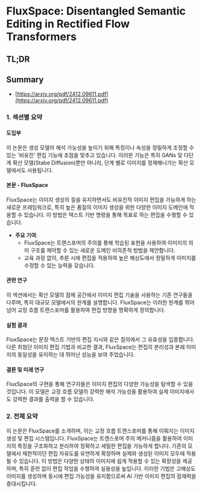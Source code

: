 # FluxSpace: Disentangled Semantic Editing in Rectified Flow Transformers
## TL;DR
## Summary
- [https://arxiv.org/pdf/2412.09611.pdf](https://arxiv.org/pdf/2412.09611.pdf)

### 1. 섹션별 요약

#### 도입부
이 논문은 생성 모델의 해석 가능성을 높이기 위해 특징이나 속성을 정밀하게 조정할 수 있는 '비유진' 편집 기능에 초점을 맞추고 있습니다. 이러한 기능은 특히 GANs 및 다단계 확산 모델(Stabe Diffusion)뿐만 아니라, 단계 별로 이미지를 정제해나가는 확산 모델에서도 사용됩니다.

#### 본문 - FluxSpace
FluxSpace는 이미지 생성의 질을 유지하면서도 비유진적 이미지 편집을 가능하게 하는 새로운 프레임워크로, 특히 높은 품질의 이미지 생성을 위한 다양한 이미지 도메인에 적용할 수 있습니다. 이 방법은 텍스트 기반 명령을 통해 목표로 하는 편집을 수행할 수 있습니다.

- **주요 기여**:
    - FluxSpace는 트랜스포머의 주의를 통해 학습된 표현을 사용하여 이미지의 의미 구조를 제어할 수 있는 새로운 도메인 비의존적 방법을 제안합니다.
    - 교육 과정 없이, 추론 시에 편집을 적용하여 높은 해상도에서 정밀하게 이미지를 수정할 수 있는 능력을 갖습니다.

#### 관련 연구
이 섹션에서는 확산 모델의 잠재 공간에서 이미지 편집 기술을 사용하는 기존 연구들을 다루며, 특히 대규모 모델에서의 한계를 설명합니다. FluxSpace는 이러한 한계를 뛰어넘어 교정 흐름 트랜스포머를 활용하여 편집 방향을 명확하게 정의합니다.

#### 실험 결과
FluxSpace는 문장 텍스트 기반의 편집 지시와 같은 질의에서 그 유효성을 입증합니다. 다른 최첨단 이미지 편집 기법과 비교한 결과, FluxSpace는 편집의 분리성과 본래 이미지의 동일성을 유지하는 데 뛰어난 성능을 보여 주었습니다.

#### 결론 및 미래 연구
FluxSpace의 구현을 통해 연구자들은 이미지 편집의 다양한 가능성을 탐색할 수 있을 것입니다. 이 모델은 교정 흐름 모델의 강력한 해석 가능성을 활용하여 실제 이미지에서도 강력한 결과를 출력을 할 수 있습니다.

### 2. 전체 요약

이 논문은 FluxSpace를 소개하며, 이는 교정 흐름 트랜스포머를 통해 이뤄지는 이미지 생성 및 편집 시스템입니다. FluxSpace는 트랜스포머 주의 메커니즘을 활용하여 이미지의 특징을 구조화하고 분리하여 정확하고 세밀한 편집을 가능하게 합니다. 기존의 모델에서 제한적이던 편집 자유도를 유연하게 확장하며 실제와 생성된 이미지 모두에 적용될 수 있습니다. 이 방법은 다양한 상태의 이미지에 쉽게 적용할 수 있는 확장성을 제공하며, 특히 훈련 없이 편집 작업을 수행하여 실용성을 높입니다. 이러한 기법은 고해상도 이미지를 생성하며 동시에 편집 가능성을 유지함으로써 AI 기반 이미지 편집의 잠재력을 증대시킵니다.